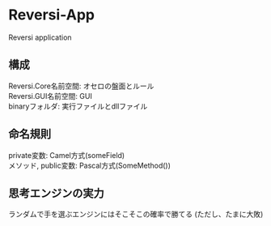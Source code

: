# Reversi-App
Reversi application
## 構成
Reversi.Core名前空間: オセロの盤面とルール  
Reversi.GUI名前空間: GUI  
binaryフォルダ: 実行ファイルとdllファイル
## 命名規則
private変数: Camel方式(someField)  
メソッド, public変数: Pascal方式(SomeMethod())
## 思考エンジンの実力
ランダムで手を選ぶエンジンにはそこそこの確率で勝てる
(ただし、たまに大敗)
